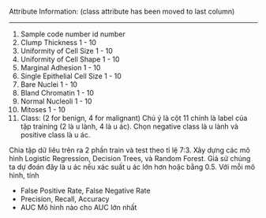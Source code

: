 Attribute Information: (class attribute has been moved to last column)
-- -----------------------------------------
1. Sample code number id number
2. Clump Thickness 1 - 10
3. Uniformity of Cell Size 1 - 10
4. Uniformity of Cell Shape 1 - 10
5. Marginal Adhesion 1 - 10
6. Single Epithelial Cell Size 1 - 10
7. Bare Nuclei 1 - 10
8. Bland Chromatin 1 - 10
9. Normal Nucleoli 1 - 10
10. Mitoses 1 - 10
11. Class: (2 for benign, 4 for malignant)
Chú ý là cột 11 chính là label của tập training (2 là u lành, 4 là u ác). Chọn negative class là
u lành và positive class là u ác.

Chia tập dữ liêu trên ra 2 phần train và test theo tỉ lệ 7:3. Xây dựng các mô hình Logistic
Regression, Decision Trees, và Random Forest. Giả sử chúng ta dự đoán đây là u ác nếu
xác suất u ác lớn hơn hoặc bằng 0.5. Với mỗi mô hình, tính
- False Positive Rate, False Negative Rate
- Precision, Recall, Accuracy
- AUC
Mô hình nào cho AUC lớn nhất
